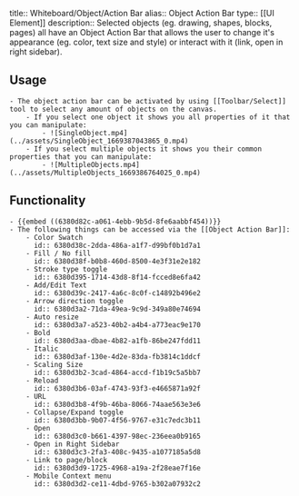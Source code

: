 title:: Whiteboard/Object/Action Bar
alias:: Object Action Bar
type:: [[UI Element]]
description:: Selected objects (eg. drawing, shapes, blocks, pages) all have an Object Action Bar that allows the user to change it's appearance (eg. color, text size and style) or interact with it (link, open in right sidebar).

## Usage
	- The object action bar can be activated by using [[Toolbar/Select]] tool to select any amount of objects on the canvas.
		- If you select one object it shows you all properties of it that you can manipulate:
			- ![SingleObject.mp4](../assets/SingleObject_1669387043865_0.mp4)
		- If you select multiple objects it shows you their common properties that you can manipulate:
			- ![MultipleObjects.mp4](../assets/MultipleObjects_1669386764025_0.mp4)
## Functionality
	- {{embed ((6380d82c-a061-4ebb-9b5d-8fe6aabbf454))}}
	- The following things can be accessed via the [[Object Action Bar]]:
		- Color Swatch
		  id:: 6380d38c-2dda-486a-a1f7-d99bf0b1d7a1
		- Fill / No fill
		  id:: 6380d38f-b0b8-460d-8500-4e3f31e2e182
		- Stroke type toggle
		  id:: 6380d395-1714-43d8-8f14-fcced8e6fa42
		- Add/Edit Text
		  id:: 6380d39c-2417-4a6c-8c0f-c14892b496e2
		- Arrow direction toggle
		  id:: 6380d3a2-71da-49ea-9c9d-349a80e74694
		- Auto resize
		  id:: 6380d3a7-a523-40b2-a4b4-a773eac9e170
		- Bold
		  id:: 6380d3aa-dbae-4b82-a1fb-86be247fdd11
		- Italic
		  id:: 6380d3af-130e-4d2e-83da-fb3814c1ddcf
		- Scaling Size
		  id:: 6380d3b2-3cad-4864-accd-f1b19c5a5bb7
		- Reload
		  id:: 6380d3b6-03af-4743-93f3-e4665871a92f
		- URL
		  id:: 6380d3b8-4f9b-46ba-8066-74aae563e3e6
		- Collapse/Expand toggle
		  id:: 6380d3bb-9b07-4f56-9767-e31c7edc3b11
		- Open
		  id:: 6380d3c0-b661-4397-98ec-236eea0b9165
		- Open in Right Sidebar
		  id:: 6380d3c3-2fa3-408c-9435-a1077185a5d8
		- Link to page/block
		  id:: 6380d3d9-1725-4968-a19a-2f28eae7f16e
		- Mobile Context menu
		  id:: 6380d3d2-ce11-4dbd-9765-b302a07932c2